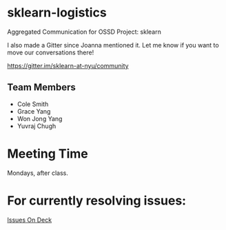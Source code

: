 # sklearn-logistics
Aggregated Communication for OSSD Project: sklearn

I also made a Gitter since Joanna mentioned it. Let me know if you want to move our conversations there!

https://gitter.im/sklearn-at-nyu/community


## Team Members
* Cole Smith
* Grace Yang
* Won Jong Yang
* Yuvraj Chugh

# Meeting Time

Mondays, after class.

# For currently resolving issues:

[Issues On Deck](https://github.com/nyu-ossd-s19/sklearn-logistics/blob/master/issues-on-deck.md)
